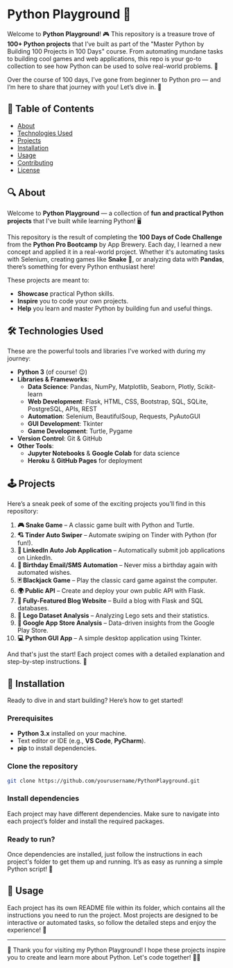 # Python Playground 🐍

Welcome to **Python Playground**! 🎮 This repository is a treasure trove of **100+ Python projects** that I’ve built as part of the "Master Python by Building 100 Projects in 100 Days" course. From automating mundane tasks to building cool games and web applications, this repo is your go-to collection to see how Python can be used to solve real-world problems. 🚀

Over the course of 100 days, I’ve gone from beginner to Python pro — and I’m here to share that journey with you! Let’s dive in. 🌟

## 📜 Table of Contents
- [About](#about)
- [Technologies Used](#technologies-used)
- [Projects](#projects)
- [Installation](#installation)
- [Usage](#usage)
- [Contributing](#contributing)
- [License](#license)

## 🔍 About
Welcome to **Python Playground** — a collection of **fun and practical Python projects** that I've built while learning Python! 🖥️

This repository is the result of completing the **100 Days of Code Challenge** from the **Python Pro Bootcamp** by App Brewery. Each day, I learned a new concept and applied it in a real-world project. Whether it's automating tasks with Selenium, creating games like **Snake** 🐍, or analyzing data with **Pandas**, there’s something for every Python enthusiast here!

These projects are meant to:
- **Showcase** practical Python skills.
- **Inspire** you to code your own projects.
- **Help** you learn and master Python by building fun and useful things.

## 🛠️ Technologies Used
These are the powerful tools and libraries I've worked with during my journey:

- **Python 3** (of course! 😉)
- **Libraries & Frameworks**:
  - **Data Science**: Pandas, NumPy, Matplotlib, Seaborn, Plotly, Scikit-learn
  - **Web Development**: Flask, HTML, CSS, Bootstrap, SQL, SQLite, PostgreSQL, APIs, REST
  - **Automation**: Selenium, BeautifulSoup, Requests, PyAutoGUI
  - **GUI Development**: Tkinter
  - **Game Development**: Turtle, Pygame
- **Version Control**: Git & GitHub
- **Other Tools**:
  - **Jupyter Notebooks** & **Google Colab** for data science
  - **Heroku** & **GitHub Pages** for deployment

## 🕹️ Projects

Here’s a sneak peek of some of the exciting projects you’ll find in this repository:

1. **🎮 Snake Game** – A classic game built with Python and Turtle.
2. **💘 Tinder Auto Swiper** – Automate swiping on Tinder with Python (for fun!).
3. **💼 LinkedIn Auto Job Application** – Automatically submit job applications on LinkedIn.
4. **🎂 Birthday Email/SMS Automation** – Never miss a birthday again with automated wishes.
5. **🃏 Blackjack Game** – Play the classic card game against the computer.
6. **🌍 Public API** – Create and deploy your own public API with Flask.
7. **📝 Fully-Featured Blog Website** – Build a blog with Flask and SQL databases.
8. **🔲 Lego Dataset Analysis** – Analyzing Lego sets and their statistics.
9. **📱  Google App Store Analysis** – Data-driven insights from the Google Play Store.
10. **💻 Python GUI App** – A simple desktop application using Tkinter.

And that's just the start! Each project comes with a detailed explanation and step-by-step instructions. 🌱

## 🔧 Installation

Ready to dive in and start building? Here’s how to get started!

### Prerequisites
- **Python 3.x** installed on your machine.
- Text editor or IDE (e.g., **VS Code**, **PyCharm**).
- **pip** to install dependencies.

### Clone the repository
```bash
git clone https://github.com/yourusername/PythonPlayground.git
```

### Install dependencies
Each project may have different dependencies. Make sure to navigate into each project’s folder and install the required packages.

### Ready to run?
Once dependencies are installed, just follow the instructions in each project's folder to get them up and running. It’s as easy as running a simple Python script! 🚀

## 🚀 Usage
Each project has its own README file within its folder, which contains all the instructions you need to run the project. Most projects are designed to be interactive or automated tasks, so follow the detailed steps and enjoy the experience! 🎉

---

🎉 Thank you for visiting my Python Playground! I hope these projects inspire you to create and learn more about Python. Let's code together! 🐍✨

